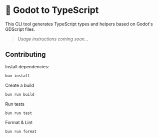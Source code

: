 # 🤖 Godot to TypeScript

This CLI tool generates TypeScript types and helpers based on Godot's GDScript files.

> *Usage instructions coming soon...*

## Contributing

Install dependencies:

```sh
bun install
```

Create a build

```sh
bun run build
```

Run tests

```sh
bun run test
```

Format & Lint

```sh
bun run format
```